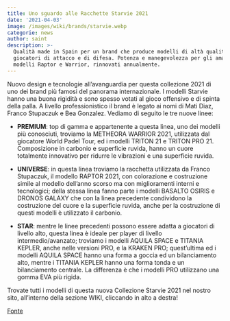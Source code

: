 ```yaml
---
title: Uno sguardo alle Racchette Starvie 2021
date: '2021-04-03'
image: /images/wiki/brands/starvie.webp
categorie: news
author: saint
description: >-
  Qualità made in Spain per un brand che produce modelli di altà qualità per
  giocatori di attacco e di difesa. Potenza e manegevolezza per gli amati
  modelli Raptor e Warrior, rinnovati annualmente.
---
```


Nuovo design e tecnologie all’avanguardia per questa collezione 2021 di uno dei brand più famosi del panorama internazionale. I modelli Starvie hanno una buona rigidità e sono spesso votati al gioco offensivo e di spinta della palla. A livello professionistico il brand è legato ai nomi di Mati Diaz, Franco Stupaczuk e Bea Gonzalez. 
Vediamo di seguito le tre nuove linee: 

- **PREMIUM**: top di gamma e appartenente a questa linea, uno dei modelli più conosciuti, troviamo la METHEORA WARRIOR 2021, utilizzata dal giocatore World Padel Tour, ed i modelli TRITON 21 e TRITON PRO 21. Composizione in carbonio e superficie ruvida, hanno un cuore totalmente innovativo per ridurre le vibrazioni e una superficie ruvida. 

- **UNIVERSE**: in questa linea troviamo la racchetta utilizzata da Franco Stupaczuk, il modello RAPTOR 2021, con colorazione e costruzione simile al modello dell’anno scorso ma con miglioramenti interni e tecnologici; della stessa linea fanno parte i modelli BASALTO OSIRIS e DRONOS GALAXY che con la linea precedente condividono la costruzione del cuore e la superficie ruvida, anche per la costruzione di questi modelli è utilizzato il carbonio. 

- **STAR**: mentre le linee precedenti possono essere adatta a giocatori di livello alto, questa linea è ideale per player di livello intermedio/avanzato; troviamo i modelli AQUILA SPACE e TITANIA KEPLER, anche nelle versioni PRO, e la KRAKEN PRO; quest’ultima ed i modelli AQUILA SPACE hanno una forma a goccia ed un bilanciamento alto, mentre i TITANIA KEPLER hanno una forma tonda e un bilanciamento centrale. La differenza è che i modelli PRO utilizzano una gomma EVA più rigida.  

Trovate tutti i modelli di questa nuova Collezione Starvie 2021 nel nostro sito, all’interno della sezione WIKI, cliccando in alto a destra!

[Fonte](https://www.starvie.com/es/)
